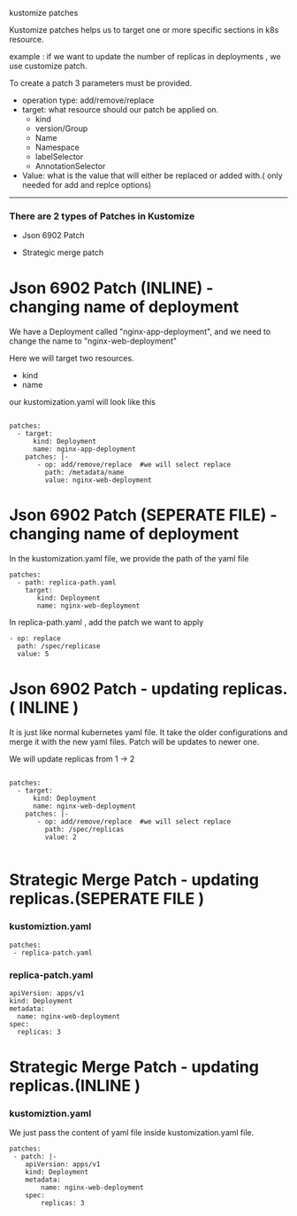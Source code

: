 kustomize patches

Kustomize patches helps us to target one or more specific sections in k8s resource.

example : if we want to update the number of replicas in deployments , we use customize patch.

To create a patch 3 parameters must be provided.

- operation type: add/remove/replace
- target: what resource should our patch be applied on.
  - kind
  - version/Group
  - Name
  - Namespace
  - labelSelector
  - AnnotationSelector
- Value: what is the value that will either be replaced or added with.( only needed for add and replce options)

------------------------------------------------------------------------------------------------------------------

<h3> There are 2 types of Patches in Kustomize </h3>

- Json 6902 Patch

- Strategic merge patch


# Json 6902 Patch (INLINE) - changing name of deployment

We have a Deployment called "nginx-app-deployment", and we need to change the name to "nginx-web-deployment"

Here we will target two resources.

- kind
- name

our kustomization.yaml will look like this

```

patches:
  - target:
      kind: Deployment
      name: nginx-app-deployment
    patches: |-
       - op: add/remove/replace  #we will select replace
         path: /metadata/name
         value: nginx-web-deployment

```
# Json 6902 Patch (SEPERATE FILE) - changing name of deployment

In the kustomization.yaml file, we provide the path of the yaml file

```
patches:
  - path: replica-path.yaml   
    target:
       kind: Deployment
       name: nginx-web-deployment

```
In  replica-path.yaml   , add  the patch we want to apply

```
- op: replace
  path: /spec/replicase
  value: 5

```
# Json 6902 Patch  - updating replicas.( INLINE )



It is just like normal kubernetes yaml file. It take the older configurations and merge it with the new yaml files. Patch will be updates to newer one.

We will update replicas from 1 -> 2

```

patches:
  - target:
      kind: Deployment
      name: nginx-web-deployment
    patches: |-
       - op: add/remove/replace  #we will select replace
         path: /spec/replicas
         value: 2


```
# Strategic Merge Patch - updating replicas.(SEPERATE FILE )

### kustomiztion.yaml
```
patches:
 - replica-patch.yaml
```
### replica-patch.yaml
```
apiVersion: apps/v1
kind: Deployment
metadata: 
  name: nginx-web-deployment
spec:
  replicas: 3
```


# Strategic Merge Patch - updating replicas.(INLINE )

### kustomiztion.yaml

We just pass the  content of yaml file inside kustomization.yaml file.

```
patches:
 - patch: |-
    apiVersion: apps/v1
    kind: Deployment
    metadata: 
        name: nginx-web-deployment
    spec:
        replicas: 3
```